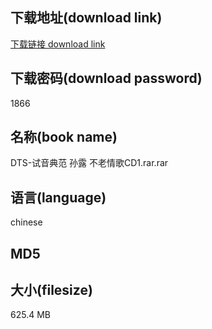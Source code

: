 ## 下载地址(download link)
[下载链接 download link](https://voluble-croquembouche-d321dc.netlify.app/?s=DTS-%E8%AF%95%E9%9F%B3%E5%85%B8%E8%8C%83+%E5%AD%99%E9%9C%B2+%E4%B8%8D%E8%80%81%E6%83%85%E6%AD%8CCD1.rar)

## 下载密码(download password)
1866

## 名称(book name)
DTS-试音典范 孙露 不老情歌CD1.rar.rar

## 语言(language)
chinese

## MD5


## 大小(filesize)
625.4 MB
